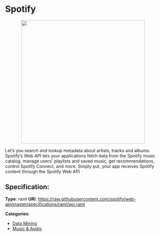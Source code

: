 # Spotify
<p align="center">
    <img width="400" src="https://raw.githubusercontent.com/apis-list/apis-list/apis/spotify/logo_256x256.png" />
</p>

Let’s you search and lookup metadata about artists, tracks and albums.  Spotify’s Web API lets your applications fetch data from the Spotify music catalog, manage users' playlists and saved music, get recommendations, control Spotify Connect, and more. Simply put, your app receives Spotify content through the Spotify Web API

## Specification:
**Type**: raml
**URI**: https://raw.githubusercontent.com/spotify/web-api/master/specifications/raml/api.raml


**Categories**:
- [Data Mining](https://github.com/apis-list/apis-list#data-mining)
- [Music & Audio](https://github.com/apis-list/apis-list#music-and-audio)




